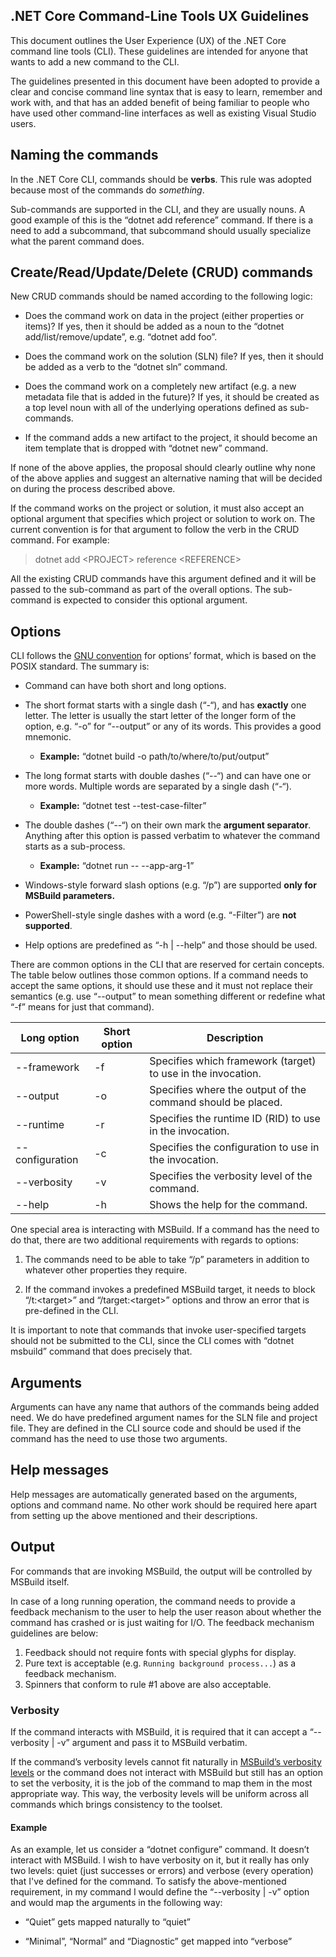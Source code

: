 .NET Core Command-Line Tools UX Guidelines
-------------------------------------------

This document outlines the User Experience (UX) of the .NET Core command line tools (CLI). These guidelines are intended for anyone that wants to add a new command to the CLI. 

The guidelines presented in this document have been adopted to provide a clear and concise 
command line syntax that is easy to learn, remember and work with, and that has an added benefit 
of being familiar to people who have used other command-line interfaces as well as existing 
Visual Studio users. 

## Naming the commands

In the .NET Core CLI, commands should be **verbs**. This rule was adopted
because most of the commands do *something*.

Sub-commands are supported in the CLI, and they are usually nouns. A good
example of this is the “dotnet add reference” command. If there is a need to add
a subcommand, that subcommand should usually specialize what the parent command
does.

## Create/Read/Update/Delete (CRUD) commands
New CRUD commands should be named according to the following logic:

-   Does the command work on data in the project (either properties or
    items)? If yes, then it should be added as a noun to the “dotnet
    add/list/remove/update”, e.g. “dotnet add foo”.

-   Does the command work on the solution (SLN) file? If yes, then it should be
    added as a verb to the “dotnet sln” command.

-   Does the command work on a completely new artifact (e.g. a new metadata file
    that is added in the future)? If yes, it should be created as a top level
    noun with all of the underlying operations defined as sub-commands.

-   If the command adds a new artifact to the project, it should become an item
    template that is dropped with “dotnet new” command.


If none of the above applies, the proposal should clearly outline why none of
the above applies and suggest an alternative naming that will be decided on
during the process described above.

If the command works on the project or solution, it must also accept an optional
argument that specifies which project or solution to work on. The current
convention is for that argument to follow the verb in the CRUD command. For
example:

>   dotnet add \<PROJECT\> reference \<REFERENCE\>

All the existing CRUD commands have this argument defined and it will be passed
to the sub-command as part of the overall options. The sub-command is expected
to consider this optional argument.

## Options 
CLI follows the [GNU convention](https://www.gnu.org/prep/standards/html_node/Command_002dLine-Interfaces.html) for options’ format, which is based on the POSIX
standard. The summary is:

-   Command can have both short and long options.

-   The short format starts with a single dash (“-“), and has **exactly** one
    letter. The letter is usually the start letter of the longer form of the
    option, e.g. “-o” for “--output” or any of its words. This provides a good
    mnemonic.

    -   **Example:** “dotnet build -o path/to/where/to/put/output”

-   The long format starts with double dashes (“--“) and can have one or more
    words. Multiple words are separated by a single dash (“-“).

    -   **Example:** “dotnet test --test-case-filter”

-   The double dashes (“--“) on their own mark the **argument separator**.
    Anything after this option is passed verbatim to whatever the command starts
    as a sub-process.

    -   **Example:** “dotnet run -- --app-arg-1”

-   Windows-style forward slash options (e.g. “/p”) are supported **only for
    MSBuild parameters.**

-   PowerShell-style single dashes with a word (e.g. “-Filter”) are **not
    supported**.

-   Help options are predefined as “-h \| --help” and those should be used.

There are common options in the CLI that are reserved for certain concepts. The
table below outlines those common options. If a command needs to accept the same
options, it should use these and it must not replace their semantics (e.g. use
“--output” to mean something different or redefine what “-f” means for just that
command).

| Long option      | Short option | Description                                                  |
|------------------|--------------|--------------------------------------------------------------|
| \--framework     | \-f          | Specifies which framework (target) to use in the invocation. |
| \--output        | \-o          | Specifies where the output of the command should be placed.  |
| \--runtime       | \-r          | Specifies the runtime ID (RID) to use in the invocation.     |
| \--configuration | \-c          | Specifies the configuration to use in the invocation.        |
| \--verbosity     | \-v          | Specifies the verbosity level of the command.                |
| \--help          | \-h          | Shows the help for the command.                              |

One special area is interacting with MSBuild. If a command has the need to do
that, there are two additional requirements with regards to options:

1.  The commands need to be able to take “/p” parameters in addition to whatever
    other properties they require.

2.  If the command invokes a predefined MSBuild target, it needs to block
    “/t:\<target\>” and “/target:\<target\>” options and throw an error that is
    pre-defined in the CLI.

It is important to note that commands that invoke user-specified targets
should not be submitted to the CLI, since the CLI comes with “dotnet msbuild”
command that does precisely that.

## Arguments
Arguments can have any name that authors of the commands being added need. We do have predefined
argument names for the SLN file and project file. They are defined in the CLI
source code and should be used if the command has the need to use those two
arguments.

## Help messages
Help messages are automatically generated based on the arguments, options and
command name. No other work should be required here apart from setting up the
above mentioned and their descriptions.

## Output 
For commands that are invoking MSBuild, the output will be controlled by MSBuild
itself.

In case of a long running operation, the command needs to provide a feedback
mechanism to the user to help the user reason about whether the command has
crashed or is just waiting for I/O. The feedback mechanism guidelines are below:

1. Feedback should not require fonts with special glyphs for display. 
2. Pure text is acceptable (e.g. `Running background process...`) as a feedback mechanism. 
3. Spinners that conform to rule \#1 above are also acceptable.


### Verbosity
If the command interacts with MSBuild, it is required that it can accept a
“--verbosity \| -v” argument and pass it to MSBuild verbatim.

If the command’s verbosity levels cannot fit naturally in [MSBuild’s verbosity levels](https://docs.microsoft.com/en-us/visualstudio/msbuild/msbuild-command-line-reference) or the command does not interact with MSBuild but still has an option to set the verbosity, it
is the job of the command to map them in the most appropriate way. This way, the
verbosity levels will be uniform across all commands which brings consistency to
the toolset.

#### Example
As an example, let us consider a “dotnet configure” command. It doesn’t interact
with MSBuild. I wish to have verbosity on it, but it really has only two levels:
quiet (just successes or errors) and verbose (every operation) that I've defined for the command. To satisfy the
above-mentioned requirement, in my command I would define the “--verbosity \|
-v” option and would map the arguments in the following way:

-   “Quiet” gets mapped naturally to “quiet”

-   “Minimal”, “Normal” and “Diagnostic” get mapped into “verbose”
